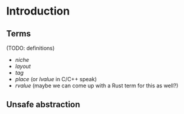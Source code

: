 # Introduction


## Terms

(TODO: definitions)

* *niche*
* *layout*
* *tag*
* *place* (or *lvalue* in C/C++ speak)
* *rvalue* (maybe we can come up with a Rust term for this as well?)

## Unsafe abstraction
